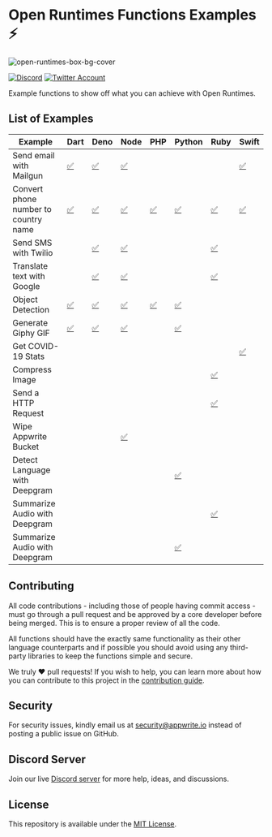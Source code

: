 # Open Runtimes Functions Examples ⚡️

![open-runtimes-box-bg-cover](https://user-images.githubusercontent.com/1297371/151676246-0e18f694-dfd7-4bab-b64b-f590fec76ef1.png)

[![Discord](https://img.shields.io/discord/937092945713172480?label=discord&style=flat-square)](https://discord.gg/fP6W2qEzfQ)
[![Twitter Account](https://img.shields.io/twitter/follow/appwrite?color=00acee&label=twitter&style=flat-square)](https://twitter.com/appwrite)

Example functions to show off what you can achieve with Open Runtimes.

## List of Examples

| Example                    | Dart                        | Deno | Node | PHP | Python | Ruby | Swift |
|----------------------------|-----------------------------|------|------|-----|--------|------|-------|
| Send email with Mailgun | [✅](/dart/send_email_with_mailgun) | [✅](/deno/send_email_with_mailgun) | [✅](/node/send_email_with_mailgun) |     |        |      | [✅](/swift/send-email-with-mailgun) |
| Convert phone number to country name | [✅](/dart/convert-phone-number-to-country-name) | [✅](/deno/convert-phone-number-to-country-name) | [✅](/node/convert-phone-number-to-country-name) | [✅](/php/convert-phone-number-to-country-name) | [✅](/python/convert-phone-number-to-country-name) | [✅](/ruby/convert-phone-number-to-country-name) | [✅](/swift/convert-phone-number-to-country-name) |
| Send SMS with Twilio |      | [✅](/deno/send_sms_with_twilio) | [✅](/node/send_sms_with_twilio) |     |        | [✅](/ruby/send-sms-with-twilio) |      |
| Translate text with Google |       | [✅](/deno/translate_text_with_google) | [✅](/node/translate_text_with_google) |     |        | [✅](/ruby/translate-text-with-google) |      |
| Object Detection |[✅](/dart/object_detection) |  [✅](/deno/object_detection) | [✅](/node/object_detection) | [✅](/php/object_detection) |   [✅](/python/object-detection)     |      |      |
| Generate Giphy GIF | [✅](/dart/generate_giphy_gif) | [✅](/deno/generate-giphy-gif) | [✅](/node/generate_giphy_gif) |     |  [✅](/python/generate-giphy-gif)  |      |      |
| Get COVID-19 Stats |      |      |      |     |        |      | [✅](/swift/get-covid-stats) |
| Compress Image |      |      |      |     |        |[✅](/ruby/compress-image)|      |
| Send a HTTP Request |      |      |      |     |        | [✅](/ruby/send-http-request) |      |
| Wipe Appwrite Bucket |      |      | [✅](/node/wipe_appwrite_bucket) |      |      |      |      |
| Detect Language with Deepgram |      |      |      |      | [✅](/python/deepgram-language-detection) |      |      |
| Summarize Audio with Deepgram |      |      |      |      |      |[✅](/ruby/deepgram-audio-summary)|      |
| Summarize Audio with Deepgram |      |      |      |      | [✅](/python/deepgram-audio-summary) |      |      |

## Contributing

All code contributions - including those of people having commit access - must go through a pull request and be approved by a core developer before being merged. This is to ensure a proper review of all the code.

All functions should have the exactly same functionality as their other language counterparts and if possible you should avoid using any third-party libraries to keep the functions simple and secure.

We truly ❤️ pull requests! If you wish to help, you can learn more about how you can contribute to this project in the [contribution guide](https://github.com/open-runtimes/.github/blob/main/CONTRIBUTING.md).


## Security

For security issues, kindly email us at [security@appwrite.io](mailto:security@appwrite.io) instead of posting a public issue on GitHub.

## Discord Server

Join our live [Discord server](https://discord.gg/fP6W2qEzfQ) for more help, ideas, and discussions.

## License

This repository is available under the [MIT License](./LICENSE).
